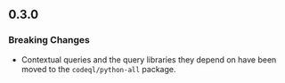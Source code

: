 ## 0.3.0

### Breaking Changes

* Contextual queries and the query libraries they depend on have been moved to the `codeql/python-all` package.
